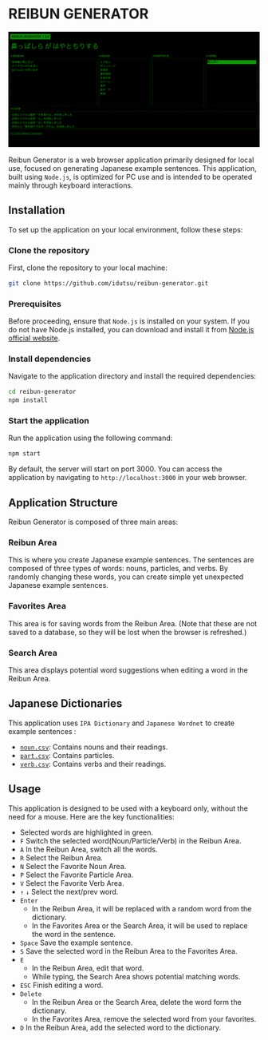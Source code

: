 # REIBUN GENERATOR

![screenshot.png](screenshot.png)

Reibun Generator is a web browser application primarily designed for local use, focused on generating Japanese example sentences. This application, built using `Node.js`, is optimized for PC use and is intended to be operated mainly through keyboard interactions.

## Installation

To set up the application on your local environment, follow these steps:

### Clone the repository

First, clone the repository to your local machine:

```bash
git clone https://github.com/idutsu/reibun-generator.git
```

### Prerequisites

Before proceeding, ensure that `Node.js` is installed on your system. If you do not have Node.js installed, you can download and install it from [Node.js official website](https://nodejs.org/en).

### Install dependencies

Navigate to the application directory and install the required dependencies:

```bash
cd reibun-generator
npm install
```

### Start the application

Run the application using the following command:

```bash
npm start
```

By default, the server will start on port 3000. You can access the application by navigating to `http://localhost:3000` in your web browser.

## Application Structure

Reibun Generator is composed of three main areas:

### Reibun Area

This is where you create Japanese example sentences. The sentences are composed of three types of words: nouns, particles, and verbs. By randomly changing these words, you can create simple yet unexpected Japanese example sentences.

### Favorites Area

This area is for saving words from the Reibun Area. (Note that these are not saved to a database, so they will be lost when the browser is refreshed.)

### Search Area

This area displays potential word suggestions when editing a word in the Reibun Area.

## Japanese Dictionaries

This application uses `IPA Dictionary` and  `Japanese Wordnet` to create example sentences :

- [`noun.csv`](https://github.com/idutsu/reibun-generator/tree/main/csv/noun.csv): Contains nouns and their readings.
- [`part.csv`](https://github.com/idutsu/reibun-generator/tree/main/csv/part.csv): Contains particles.
- [`verb.csv`](https://github.com/idutsu/reibun-generator/tree/main/csv/verb.csv): Contains verbs and their readings.

## Usage

This application is designed to be used with a keyboard only, without the need for a mouse. Here are the key functionalities:

- Selected words are highlighted in green.
- `F` Switch the selected word(Noun/Particle/Verb) in the Reibun Area.
- `A` In the Reibun Area, switch all the words.
- `R` Select the Reibun Area.
- `N` Select the Favorite Noun Area.
- `P` Select the Favorite Particle Area.
- `V` Select the Favorite Verb Area.
- `↑` `↓` Select the next/prev word.
- `Enter`
    - In the Reibun Area, it will be replaced with a random word from the dictionary.
    - In the Favorites Area or the Search Area, it will be used to replace the word in the sentence.
- `Space` Save the example sentence.
- `S` Save the selected word in the Reibun Area to the Favorites Area.
- `E`
    - In the Reibun Area, edit that word.
    - While typing, the Search Area shows potential matching words.
- `ESC` Finish editing a word.
- `Delete`
    - In the Reibun Area or the Search Area, delete the word form the dictionary.
    - In the Favorites Area, remove the selected word from your favorites.
- `D` In the Reibun Area, add the selected word to the dictionary.
